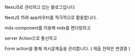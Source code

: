 NextJS로 관리하고 있는 블로그입니다.

NextJS 15와 app라우터를 적극적으로 활용합니다.

mdx-component를 이용해 mdx를 렌더링하고

server Action으로 통신하고

Form action을 통해 게시글제출을 관리합니다. ( 제출 전략은 변경중 )
